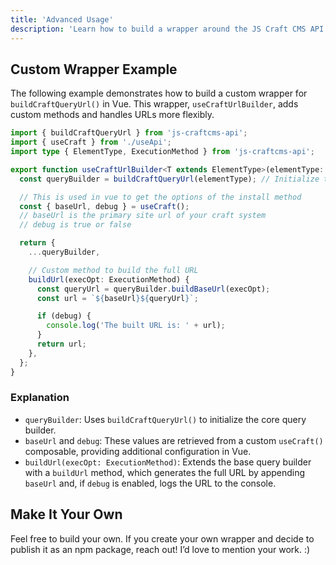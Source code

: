 ```yaml
---
title: 'Advanced Usage'
description: 'Learn how to build a wrapper around the JS Craft CMS API package.'
---
```


## Custom Wrapper Example

The following example demonstrates how to build a custom wrapper for `buildCraftQueryUrl()` in Vue. 
This wrapper, `useCraftUrlBuilder`, adds custom methods and handles URLs more flexibly.

```ts [useCraftUrlBuilder.ts]
import { buildCraftQueryUrl } from 'js-craftcms-api';
import { useCraft } from './useApi';
import type { ElementType, ExecutionMethod } from 'js-craftcms-api';

export function useCraftUrlBuilder<T extends ElementType>(elementType: T) {
  const queryBuilder = buildCraftQueryUrl(elementType); // Initialize the core builder

  // This is used in vue to get the options of the install method
  const { baseUrl, debug } = useCraft(); 
  // baseUrl is the primary site url of your craft system
  // debug is true or false 

  return {
    ...queryBuilder,

    // Custom method to build the full URL
    buildUrl(execOpt: ExecutionMethod) {
      const queryUrl = queryBuilder.buildBaseUrl(execOpt);
      const url = `${baseUrl}${queryUrl}`;

      if (debug) {
        console.log('The built URL is: ' + url);
      }
      return url;
    },
  };
}
```

### Explanation

- `queryBuilder`: Uses `buildCraftQueryUrl()` to initialize the core query builder.
- `baseUrl` and `debug`: These values are retrieved from a custom `useCraft()` composable, providing additional configuration in Vue.
- `buildUrl(execOpt: ExecutionMethod)`: Extends the base query builder with a `buildUrl` method, which generates the full URL by appending `baseUrl` and, if `debug` is enabled, logs the URL to the console.

## Make It Your Own

Feel free to build your own. If you create your own wrapper and decide to publish it as an npm package, reach out! I’d love to mention your work. :)